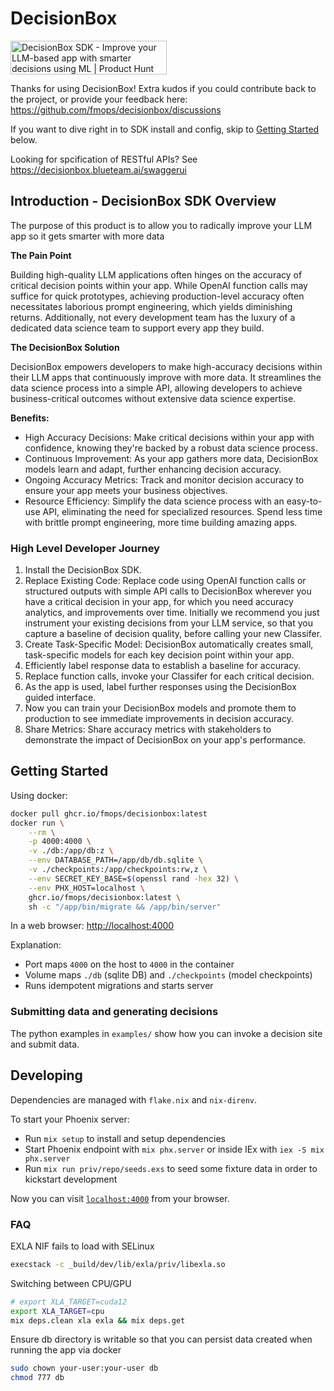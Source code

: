 # DecisionBox

<a href="https://www.producthunt.com/posts/decisionbox-sdk?embed=true&utm_source=badge-featured&utm_medium=badge&utm_souce=badge-decisionbox&#0045;sdk" target="_blank"><img src="https://api.producthunt.com/widgets/embed-image/v1/featured.svg?post_id=490709&theme=light" alt="DecisionBox&#0032;SDK - Improve&#0032;your&#0032;LLM&#0045;based&#0032;app&#0032;with&#0032;smarter&#0032;decisions&#0032;using&#0032;ML | Product Hunt" style="width: 250px; height: 54px;" width="250" height="54" /></a>

Thanks for using DecisionBox!  Extra kudos if you could contribute back to the project, or provide your feedback here:
https://github.com/fmops/decisionbox/discussions

If you want to dive right in to SDK install and config, skip to [Getting Started](#getting-started) below.

Looking for spcification of RESTful APIs?  See https://decisionbox.blueteam.ai/swaggerui

## Introduction - DecisionBox SDK Overview

The purpose of this product is to allow you to radically improve your LLM app so it gets smarter with more data

**The Pain Point**

Building high-quality LLM applications often hinges on the accuracy of critical decision points within your app. While OpenAI function calls may suffice for quick prototypes, achieving production-level accuracy often necessitates laborious prompt engineering, which yields diminishing returns. Additionally, not every development team has the luxury of a dedicated data science team to support every app they build.

**The DecisionBox Solution**

DecisionBox empowers developers to make high-accuracy decisions within their LLM apps that continuously improve with more data. It streamlines the data science process into a simple API, allowing developers to achieve business-critical outcomes without extensive data science expertise.

**Benefits:**

* High Accuracy Decisions: Make critical decisions within your app with confidence, knowing they're backed by a robust data science process.
* Continuous Improvement: As your app gathers more data, DecisionBox models learn and adapt, further enhancing decision accuracy.
* Ongoing Accuracy Metrics: Track and monitor decision accuracy to ensure your app meets your business objectives.
* Resource Efficiency: Simplify the data science process with an easy-to-use API, eliminating the need for specialized resources.  Spend less time with brittle prompt engineering, more time building amazing apps.

### High Level Developer Journey

1.	Install the DecisionBox SDK.
2.	Replace Existing Code: Replace code using OpenAI function calls or structured outputs with simple API calls to DecisionBox wherever you have a critical decision in your app, for which you need accuracy analytics, and improvements over time.  Initially we recommend you just instrument your existing decisions from your LLM service, so that you capture a baseline of decision quality, before calling your new Classifer.
3.	Create Task-Specific Model: DecisionBox automatically creates small, task-specific models for each key decision point within your app.
4.	Efficiently label response data to establish a baseline for accuracy.
5.	Replace function calls, invoke your Classifer for each critical decision.
6.	As the app is used, label further responses using the DecisionBox guided interface.
7.	Now you can train your DecisionBox models and promote them to production to see immediate improvements in decision accuracy.
8.	Share Metrics: Share accuracy metrics with stakeholders to demonstrate the impact of DecisionBox on your app's performance.


## Getting Started

Using docker:

```sh
docker pull ghcr.io/fmops/decisionbox:latest
docker run \
    --rm \
    -p 4000:4000 \
    -v ./db:/app/db:z \
    --env DATABASE_PATH=/app/db/db.sqlite \
    -v ./checkpoints:/app/checkpoints:rw,z \
    --env SECRET_KEY_BASE=$(openssl rand -hex 32) \
    --env PHX_HOST=localhost \
    ghcr.io/fmops/decisionbox:latest \
    sh -c "/app/bin/migrate && /app/bin/server"
```

In a web browser: [http://localhost:4000](http://localhost:4000)


Explanation:

 - Port maps `4000` on the host to `4000` in the container
 - Volume maps `./db` (sqlite DB) and `./checkpoints` (model checkpoints)
 - Runs idempotent migrations and starts server

### Submitting data and generating decisions

The python examples in `examples/` show how you can invoke a decision site and submit data.

## Developing

Dependencies are managed with `flake.nix` and `nix-direnv`.

To start your Phoenix server:

  * Run `mix setup` to install and setup dependencies
  * Start Phoenix endpoint with `mix phx.server` or inside IEx with `iex -S mix phx.server`
  * Run `mix run priv/repo/seeds.exs` to seed some fixture data in order to kickstart development

Now you can visit [`localhost:4000`](http://localhost:4000) from your browser.


### FAQ

EXLA NIF fails to load with SELinux

```sh
execstack -c _build/dev/lib/exla/priv/libexla.so
```

Switching between CPU/GPU

```sh
# export XLA_TARGET=cuda12
export XLA_TARGET=cpu
mix deps.clean xla exla && mix deps.get
```

Ensure db directory is writable so that you can persist data created when running the app via docker

```sh
sudo chown your-user:your-user db
chmod 777 db
```
